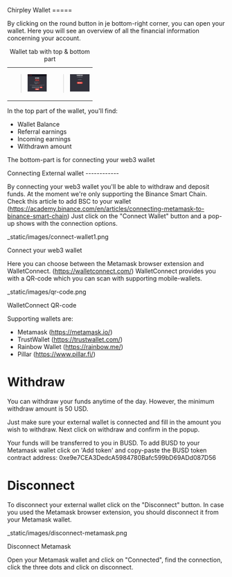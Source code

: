 Chirpley Wallet =====

By clicking on the round button in je bottom-right corner, you can open
your wallet. Here you will see an overview of all the financial
information concerning your account.

<table style="width:39%;">
<caption>Wallet tab with top &amp; bottom part</caption>
<colgroup>
<col style="width: 19%" />
<col style="width: 19%" />
</colgroup>
<tbody>
<tr class="odd">
<td><blockquote>
<p><img src="_static/images/wallet-top.png" alt="wallet1" /></p>
</blockquote></td>
<td><blockquote>
<p><img src="_static/images/wallet-bottom.png" alt="wallet2" /></p>
</blockquote></td>
</tr>
</tbody>
</table>

In the top part of the wallet, you'll find:

  - Wallet Balance
  - Referral earnings
  - Incoming earnings
  - Withdrawn amount

The bottom-part is for connecting your web3 wallet

Connecting External wallet ------------

By connecting your web3 wallet you'll be able to withdraw and deposit
funds. At the moment we're only supporting the Binance Smart Chain.
Check this article to add BSC to your wallet
(<https://academy.binance.com/en/articles/connecting-metamask-to-binance-smart-chain>)
Just click on the "Connect Wallet" button and a pop-up shows with the
connection options.

<div class="thumbnail" width="400" data-align="center" alt="Connect Wallet" data-show_caption="True" title="">

\_static/images/connect-wallet1.png

Connect your web3 wallet

</div>

Here you can choose between the Metamask browser extension and
WalletConnect. (<https://walletconnect.com/>) WalletConnect provides you
with a QR-code which you can scan with supporting mobile-wallets.

<div class="thumbnail" width="400" data-align="center" alt="QR-code" data-show_caption="True" title="">

\_static/images/qr-code.png

WalletConnect QR-code

</div>

Supporting wallets are:

  - Metamask (<https://metamask.io/>)
  - TrustWallet (<https://trustwallet.com/>)
  - Rainbow Wallet (<https://rainbow.me/>)
  - Pillar (<https://www.pillar.fi/>)

# Withdraw

You can withdraw your funds anytime of the day. However, the minimum
withdraw amount is 50 USD.

Just make sure your external wallet is connected and fill in the amount
you wish to withdraw. Next click on withdraw and confirm in the popup.

Your funds will be transferred to you in BUSD. To add BUSD to your
Metamask wallet click on 'Add token' and copy-paste the BUSD token
contract address: 0xe9e7CEA3DedcA5984780Bafc599bD69ADd087D56

# Disconnect

To disconnect your external wallet click on the "Disconnect" button. In
case you used the Metamask browser extension, you should disconnect it
from your Metamask wallet.

<div class="thumbnail" width="400" data-align="center" alt="Disconnect Metamask" data-show_caption="True" title="">

\_static/images/disconnect-metamask.png

Disconnect Metamask

</div>

Open your Metamask wallet and click on "Connected", find the connection,
click the three dots and click on disconnect.
